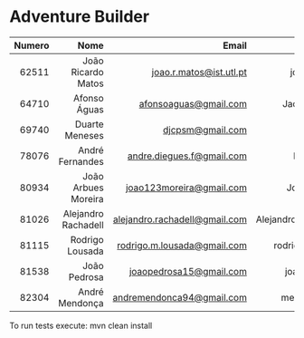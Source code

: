 # Adventure Builder
| Numero | Nome | Email | Github ID | Módulo |
|--:|--:|--:|--:|--:|
|62511|João Ricardo Matos|joao.r.matos@ist.utl.pt|joaormatos|Bank+Broker|
|64710|Afonso Águas|afonsoaguas@gmail.com|Jackpothead|Hotel|
|69740|Duarte Meneses|djcpsm@gmail.com|djcpsm|Bank+Broker|
|78076|André Fernandes|andre.diegues.f@gmail.com|Dieguesist|Activity|
|80934|João Arbues Moreira|joao123moreira@gmail.com|JotaMoreira|Hotel|
|81026|Alejandro Rachadell|alejandro.rachadell@gmail.com|AlejandroRachadell|Bank+Broker|
|81115|Rodrigo Lousada|rodrigo.m.lousada@gmail.com|rodrigolousada|Hotel|
|81538|João Pedrosa|joaopedrosa15@gmail.com|joaopedrosa|Activity|
|82304|André Mendonça|andremendonca94@gmail.com|mendonca94|Activity|

To run tests execute: mvn clean install
 
